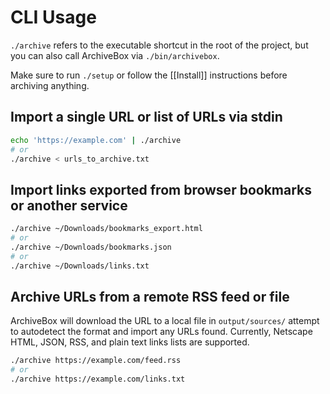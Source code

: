 # CLI Usage

`./archive` refers to the executable shortcut in the root of the project, but you can also call ArchiveBox via `./bin/archivebox`.

Make sure to run `./setup` or follow the [[Install]] instructions before archiving anything.

## Import a single URL or list of URLs via stdin
```bash
echo 'https://example.com' | ./archive
# or
./archive < urls_to_archive.txt
```

## Import links exported from browser bookmarks or another service
```bash
./archive ~/Downloads/bookmarks_export.html
# or
./archive ~/Downloads/bookmarks.json
# or
./archive ~/Downloads/links.txt
```

## Archive URLs from a remote RSS feed or file
ArchiveBox will download the URL to a local file in `output/sources/` attempt to autodetect the format and import any URLs found. Currently, Netscape HTML, JSON, RSS, and plain text links lists are supported.

```bash
./archive https://example.com/feed.rss
# or
./archive https://example.com/links.txt
```